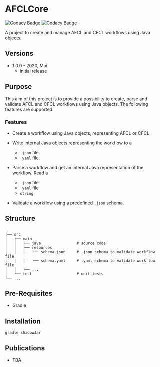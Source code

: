 # AFCLCore

[![Codacy Badge](https://app.codacy.com/project/badge/Grade/b88d30f798814c589bc76609fb83f4bb)](https://www.codacy.com/gh/Apollo-AFCL/AFCLCore/dashboard?utm_source=github.com&amp;utm_medium=referral&amp;utm_content=Apollo-AFCL/AFCLCore&amp;utm_campaign=Badge_Grade)
[![Codacy Badge](https://app.codacy.com/project/badge/Coverage/b88d30f798814c589bc76609fb83f4bb)](https://www.codacy.com/gh/Apollo-AFCL/AFCLCore/dashboard?utm_source=github.com&utm_medium=referral&utm_content=Apollo-AFCL/AFCLCore&utm_campaign=Badge_Coverage)

A project to create and manage AFCL and CFCL workflows using Java objects.
 
## Versions
-   1.0.0 - 2020, Mai
    -   initial release

## Purpose
This aim of this project is to provide a possibility to create, parse and validate AFCL and CFCL workflows using Java objects. The following features are supported.  

### Features
-   Create a workflow using Java objects, representing AFCL or CFCL. 

-   Write internal Java objects representing the workflow to a 
    -   `.json` file
    -   `.yaml` file.

-   Parse a workflow and get an internal Java representation of the workflow. Read a 
    -   `.json` file
    -   `.yaml` file
    -   `string`

-   Validate a workflow using a predefined `.json` schema. 

## Structure
```text
.
│── src                         
│   ├── main                   
│   │   ├── java                # source code
│   │   ├── resources           
│   │   │   ├── schema.json     # .json schema to validate workflow file
│   │   │   └── schema.yaml     # .yaml schema to validate workflow file
│   │   └── ...
│   └── test                    # unit tests
└── ...
```

## Pre-Requisites
-   Gradle

## Installation
`gradle shadowJar`

## Publications
-   TBA
